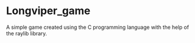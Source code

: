 # Longviper_game
A simple game created using the C programming language with the help of the raylib library.
